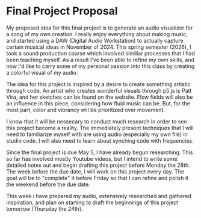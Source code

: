 # Final Project Proposal

My proposed idea for this final project is to generate an audio visualizer for a song of my own creation. I really enjoy everything about making music, and started using a DAW (Digital Audio Workstation) to actually capture certain musical ideas in November of 2024. This spring semester (2026), I took a sound production course which involved similiar processes that I had been teaching myself. As a result I've been able to refine my own skills, and now I'd like to carry some of my personal passion into this class by creating a colorful visual of my audio.

The idea for this project is inspired by a desire to create something artistic through code. An artist who creates wonderful visuals through p5.js is Patt Vira, and her sketches can be found on the website. Flow fields will also be an influence in this piece, considering how fluid music can be. But, for the most part, color and vibrancy will be prioritized over movement.

I know that it will be nessecary to conduct much research in order to see this project become a reality. The immediately present techniques that I will need to familiarize myself with are using audio (especially my own file) in studio code. I will also need to learn about synching code with frequencies.

Since the final project is due May 5, I have already begun researching. This so far has involved mostly Youtube videos, but I intend to write some detailed notes out and begin drafting this project before Monday the 28th. The week before the due date, I will work on this project every day. The goal will be to "complete" it before Friday so that I can refine and polish it the weekend before the due date.

This week i have prepared my audio, extensively researched and gathered inspiration, and plan on starting to draft the beginnings of this project tomorrow (Thursday the 24th).
